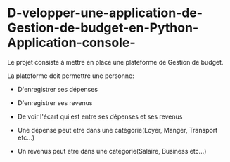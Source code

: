 # D-velopper-une-application-de-Gestion-de-budget-en-Python-Application-console-
Le projet consiste à mettre en place une plateforme de Gestion de budget.

La plateforme doit permettre une personne:

- D'enregistrer ses dépenses

- D'enregistrer ses revenus

- De voir l'écart qui est entre ses dépenses et ses revenus

- Une dépense peut etre dans une catégorie(Loyer, Manger, Transport etc...)

- Un revenus peut etre dans une catégorie(Salaire, Business etc...)
